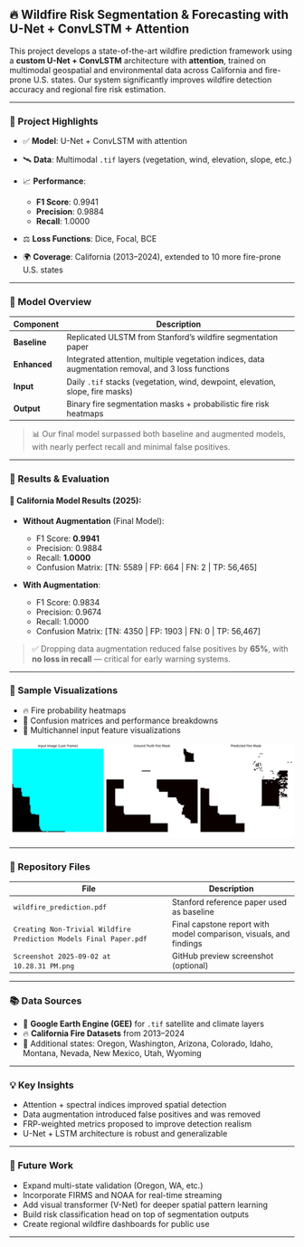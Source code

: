 ## 🔥 Wildfire Risk Segmentation & Forecasting with U-Net + ConvLSTM + Attention

This project develops a state-of-the-art wildfire prediction framework using a **custom U-Net + ConvLSTM** architecture with **attention**, trained on multimodal geospatial and environmental data across California and fire-prone U.S. states. Our system significantly improves wildfire detection accuracy and regional fire risk estimation.

---

### 📌 Project Highlights

* ✅ **Model**: U-Net + ConvLSTM with attention
* 🛰️ **Data**: Multimodal `.tif` layers (vegetation, wind, elevation, slope, etc.)
* 📈 **Performance**:

  * **F1 Score**: 0.9941
  * **Precision**: 0.9884
  * **Recall**: 1.0000
* ⚖️ **Loss Functions**: Dice, Focal, BCE
* 🌍 **Coverage**: California (2013–2024), extended to 10 more fire-prone U.S. states

---

### 🧠 Model Overview

| Component    | Description                                                                                        |
| ------------ | -------------------------------------------------------------------------------------------------- |
| **Baseline** | Replicated ULSTM from Stanford’s wildfire segmentation paper                                       |
| **Enhanced** | Integrated attention, multiple vegetation indices, data augmentation removal, and 3 loss functions |
| **Input**    | Daily `.tif` stacks (vegetation, wind, dewpoint, elevation, slope, fire masks)                     |
| **Output**   | Binary fire segmentation masks + probabilistic fire risk heatmaps                                  |

> 📊 Our final model surpassed both baseline and augmented models, with nearly perfect recall and minimal false positives.

---

### 🧪 Results & Evaluation

#### 🔬 California Model Results (2025):

* **Without Augmentation** (Final Model):

  * F1 Score: **0.9941**
  * Precision: 0.9884
  * Recall: **1.0000**
  * Confusion Matrix: \[TN: 5589 | FP: 664 | FN: 2 | TP: 56,465]

* **With Augmentation**:

  * F1 Score: 0.9834
  * Precision: 0.9674
  * Recall: 1.0000
  * Confusion Matrix: \[TN: 4350 | FP: 1903 | FN: 0 | TP: 56,467]

> ✅ Dropping data augmentation reduced false positives by **65%**, with **no loss in recall** — critical for early warning systems.

---

### 🌲 Sample Visualizations

* 🔥 Fire probability heatmaps
* 🧭 Confusion matrices and performance breakdowns
* 🌄 Multichannel input feature visualizations

![Wildfire Segmentation Example](./sample_40.png)


---

### 📂 Repository Files

| File                                                              | Description                                                        |
| ----------------------------------------------------------------- | ------------------------------------------------------------------ |
| `wildfire_prediction.pdf`                                         | Stanford reference paper used as baseline                          |
| `Creating Non-Trivial Wildfire Prediction Models Final Paper.pdf` | Final capstone report with model comparison, visuals, and findings |
| `Screenshot 2025-09-02 at 10.28.31 PM.png`                        | GitHub preview screenshot (optional)                               |

---

### 📚 Data Sources

* 📡 **Google Earth Engine (GEE)** for `.tif` satellite and climate layers
* 🔥 **California Fire Datasets** from 2013–2024
* 🧭 Additional states: Oregon, Washington, Arizona, Colorado, Idaho, Montana, Nevada, New Mexico, Utah, Wyoming

---

### 💡 Key Insights

* Attention + spectral indices improved spatial detection
* Data augmentation introduced false positives and was removed
* FRP-weighted metrics proposed to improve detection realism
* U-Net + LSTM architecture is robust and generalizable

---

### 🚀 Future Work

* Expand multi-state validation (Oregon, WA, etc.)
* Incorporate FIRMS and NOAA for real-time streaming
* Add visual transformer (V-Net) for deeper spatial pattern learning
* Build risk classification head on top of segmentation outputs
* Create regional wildfire dashboards for public use

---
